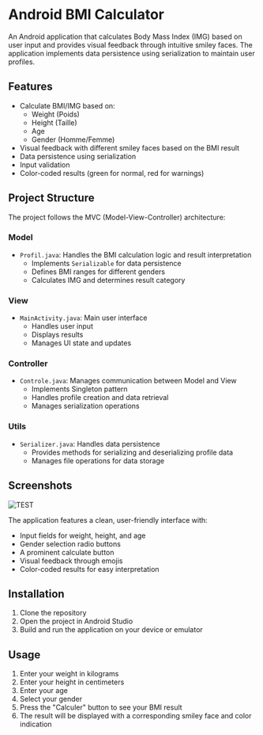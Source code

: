 # Android BMI Calculator

An Android application that calculates Body Mass Index (IMG) based on user input and provides visual feedback through intuitive smiley faces. The application implements data persistence using serialization to maintain user profiles.

## Features

- Calculate BMI/IMG based on:
  - Weight (Poids)
  - Height (Taille)
  - Age
  - Gender (Homme/Femme)
- Visual feedback with different smiley faces based on the BMI result
- Data persistence using serialization
- Input validation
- Color-coded results (green for normal, red for warnings)

## Project Structure

The project follows the MVC (Model-View-Controller) architecture:

### Model
- `Profil.java`: Handles the BMI calculation logic and result interpretation
  - Implements `Serializable` for data persistence
  - Defines BMI ranges for different genders
  - Calculates IMG and determines result category

### View
- `MainActivity.java`: Main user interface
  - Handles user input
  - Displays results
  - Manages UI state and updates

### Controller
- `Controle.java`: Manages communication between Model and View
  - Implements Singleton pattern
  - Handles profile creation and data retrieval
  - Manages serialization operations

### Utils
- `Serializer.java`: Handles data persistence
  - Provides methods for serializing and deserializing profile data
  - Manages file operations for data storage

## Screenshots

![TEST](https://github.com/user-attachments/assets/acbaeaa8-59a3-4a41-af5f-fa844b754e11)


The application features a clean, user-friendly interface with:
- Input fields for weight, height, and age
- Gender selection radio buttons
- A prominent calculate button
- Visual feedback through emojis
- Color-coded results for easy interpretation

## Installation

1. Clone the repository
2. Open the project in Android Studio
3. Build and run the application on your device or emulator

## Usage

1. Enter your weight in kilograms
2. Enter your height in centimeters
3. Enter your age
4. Select your gender
5. Press the "Calculer" button to see your BMI result
6. The result will be displayed with a corresponding smiley face and color indication

